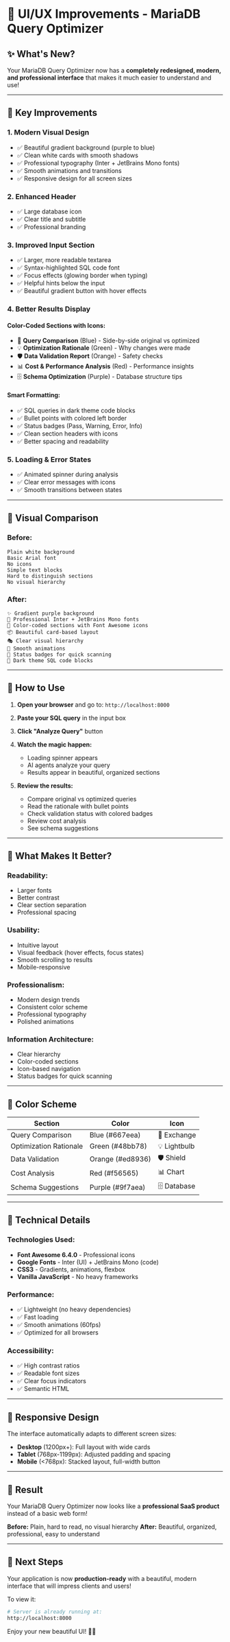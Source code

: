 # 🎨 UI/UX Improvements - MariaDB Query Optimizer

## ✨ What's New?

Your MariaDB Query Optimizer now has a **completely redesigned, modern, and professional interface** that makes it much easier to understand and use!

---

## 🎯 Key Improvements

### 1. **Modern Visual Design**
- ✅ Beautiful gradient background (purple to blue)
- ✅ Clean white cards with smooth shadows
- ✅ Professional typography (Inter + JetBrains Mono fonts)
- ✅ Smooth animations and transitions
- ✅ Responsive design for all screen sizes

### 2. **Enhanced Header**
- ✅ Large database icon
- ✅ Clear title and subtitle
- ✅ Professional branding

### 3. **Improved Input Section**
- ✅ Larger, more readable textarea
- ✅ Syntax-highlighted SQL code font
- ✅ Focus effects (glowing border when typing)
- ✅ Helpful hints below the input
- ✅ Beautiful gradient button with hover effects

### 4. **Better Results Display**

#### **Color-Coded Sections with Icons:**
- 🔄 **Query Comparison** (Blue) - Side-by-side original vs optimized
- 💡 **Optimization Rationale** (Green) - Why changes were made
- 🛡️ **Data Validation Report** (Orange) - Safety checks
- 📊 **Cost & Performance Analysis** (Red) - Performance insights
- 🗄️ **Schema Optimization** (Purple) - Database structure tips

#### **Smart Formatting:**
- ✅ SQL queries in dark theme code blocks
- ✅ Bullet points with colored left border
- ✅ Status badges (Pass, Warning, Error, Info)
- ✅ Clean section headers with icons
- ✅ Better spacing and readability

### 5. **Loading & Error States**
- ✅ Animated spinner during analysis
- ✅ Clear error messages with icons
- ✅ Smooth transitions between states

---

## 🎨 Visual Comparison

### **Before:**
```
Plain white background
Basic Arial font
No icons
Simple text blocks
Hard to distinguish sections
No visual hierarchy
```

### **After:**
```
✨ Gradient purple background
🎯 Professional Inter + JetBrains Mono fonts
🎨 Color-coded sections with Font Awesome icons
📦 Beautiful card-based layout
🎭 Clear visual hierarchy
🚀 Smooth animations
💎 Status badges for quick scanning
🌙 Dark theme SQL code blocks
```

---

## 🚀 How to Use

1. **Open your browser** and go to: `http://localhost:8000`

2. **Paste your SQL query** in the input box

3. **Click "Analyze Query"** button

4. **Watch the magic happen:**
   - Loading spinner appears
   - AI agents analyze your query
   - Results appear in beautiful, organized sections

5. **Review the results:**
   - Compare original vs optimized queries
   - Read the rationale with bullet points
   - Check validation status with colored badges
   - Review cost analysis
   - See schema suggestions

---

## 🎯 What Makes It Better?

### **Readability:**
- Larger fonts
- Better contrast
- Clear section separation
- Professional spacing

### **Usability:**
- Intuitive layout
- Visual feedback (hover effects, focus states)
- Smooth scrolling to results
- Mobile-responsive

### **Professionalism:**
- Modern design trends
- Consistent color scheme
- Professional typography
- Polished animations

### **Information Architecture:**
- Clear hierarchy
- Color-coded sections
- Icon-based navigation
- Status badges for quick scanning

---

## 🎨 Color Scheme

| Section | Color | Icon |
|---------|-------|------|
| Query Comparison | Blue (#667eea) | 🔄 Exchange |
| Optimization Rationale | Green (#48bb78) | 💡 Lightbulb |
| Data Validation | Orange (#ed8936) | 🛡️ Shield |
| Cost Analysis | Red (#f56565) | 📊 Chart |
| Schema Suggestions | Purple (#9f7aea) | 🗄️ Database |

---

## 🔧 Technical Details

### **Technologies Used:**
- **Font Awesome 6.4.0** - Professional icons
- **Google Fonts** - Inter (UI) + JetBrains Mono (code)
- **CSS3** - Gradients, animations, flexbox
- **Vanilla JavaScript** - No heavy frameworks

### **Performance:**
- ✅ Lightweight (no heavy dependencies)
- ✅ Fast loading
- ✅ Smooth animations (60fps)
- ✅ Optimized for all browsers

### **Accessibility:**
- ✅ High contrast ratios
- ✅ Readable font sizes
- ✅ Clear focus indicators
- ✅ Semantic HTML

---

## 📱 Responsive Design

The interface automatically adapts to different screen sizes:

- **Desktop** (1200px+): Full layout with wide cards
- **Tablet** (768px-1199px): Adjusted padding and spacing
- **Mobile** (<768px): Stacked layout, full-width button

---

## 🎉 Result

Your MariaDB Query Optimizer now looks like a **professional SaaS product** instead of a basic web form!

**Before:** Plain, hard to read, no visual hierarchy
**After:** Beautiful, organized, professional, easy to understand

---

## 🚀 Next Steps

Your application is now **production-ready** with a beautiful, modern interface that will impress clients and users!

To view it:
```bash
# Server is already running at:
http://localhost:8000
```

Enjoy your new beautiful UI! 🎨✨